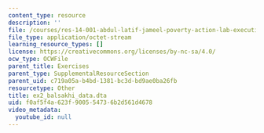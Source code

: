 ```yaml
---
content_type: resource
description: ''
file: /courses/res-14-001-abdul-latif-jameel-poverty-action-lab-executive-training-evaluating-social-programs-2009-spring-2009/f0af5f4a623f900554736b2d561d4678_ex2_balsakhi_data.dta
file_type: application/octet-stream
learning_resource_types: []
license: https://creativecommons.org/licenses/by-nc-sa/4.0/
ocw_type: OCWFile
parent_title: Exercises
parent_type: SupplementalResourceSection
parent_uid: c719a05a-b4bd-1381-bc3d-bd9ae0ba26fb
resourcetype: Other
title: ex2_balsakhi_data.dta
uid: f0af5f4a-623f-9005-5473-6b2d561d4678
video_metadata:
  youtube_id: null
---
```

